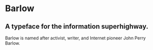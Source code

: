 # Barlow

## A typeface for the information superhighway.

Barlow is named after activist, writer, and Internet pioneer John Perry Barlow.
